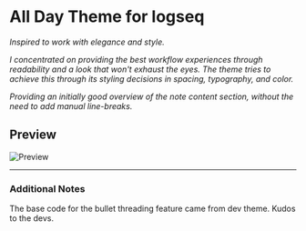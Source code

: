 # All Day Theme for logseq

_Inspired to work with elegance and style._

_I concentrated on providing the best workflow experiences through readability and a look that won't exhaust the eyes._
_The theme tries to achieve this through its styling decisions in spacing, typography, and color._

_Providing an initially good overview of the note content section, without  the need to add manual line-breaks._

## Preview

![Preview](https://raw.githubusercontent.com/tobealive/logseq-allday-theme/main/preview.jpg)

---

### Additional Notes
The base code for the bullet threading feature came from dev theme. Kudos to the devs.
